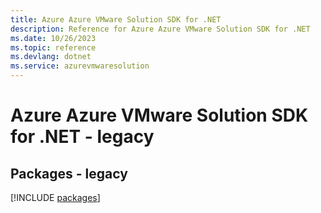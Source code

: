 ```yaml
---
title: Azure Azure VMware Solution SDK for .NET
description: Reference for Azure Azure VMware Solution SDK for .NET
ms.date: 10/26/2023
ms.topic: reference
ms.devlang: dotnet
ms.service: azurevmwaresolution
---
```

# Azure Azure VMware Solution SDK for .NET - legacy
## Packages - legacy
[!INCLUDE [packages](azure-vmware-solution-index.md)]